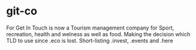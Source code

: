 # git-co

For Get In Touch is now a Tourism management company for Sport, recreation, health and welness as well as food. Making the decision which TLD to use since .eco is lost. Short-listing .invest, .events and .here

